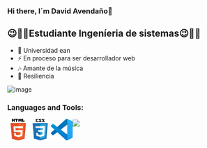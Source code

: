 ### Hi there, I´m David Avendaño👋

## 😉👨‍💻Estudiante Ingeníeria de sistemas😉👨‍💻
- 🌱 Universidad ean
- ⚡ En proceso para ser desarrollador web
- 🎶 Amante de la música
- 💪 Resiliencia

![image](https://user-images.githubusercontent.com/114430863/192405324-f237f0a9-020a-47ad-b8eb-a35b7384cdcf.png)

### Languages and Tools:
<img align="left" alt="HTML5" width="50px" src="https://raw.githubusercontent.com/github/explore/80688e429a7d4ef2fca1e82350fe8e3517d3494d/topics/html/html.png" />
<img align="left" alt="CSS3" width="50px" src="https://raw.githubusercontent.com/github/explore/80688e429a7d4ef2fca1e82350fe8e3517d3494d/topics/css/css.png" />
<img align="left" alt="Visual Studio Code" width="50px" src="https://raw.githubusercontent.com/github/explore/80688e429a7d4ef2fca1e82350fe8e3517d3494d/topics/visual-studio-code/visual-studio-code.png" />

<a>
  <a href="https://instagram.com/juand.005" target="blank">
    <img align="center" src="https://as1.ftcdn.net/v2/jpg/02/99/18/12/1000_F_299181298_RUwHjChnewzBVkop0K0AxzguZxpifm0x.jpg" width="26px"
         </a>
    

